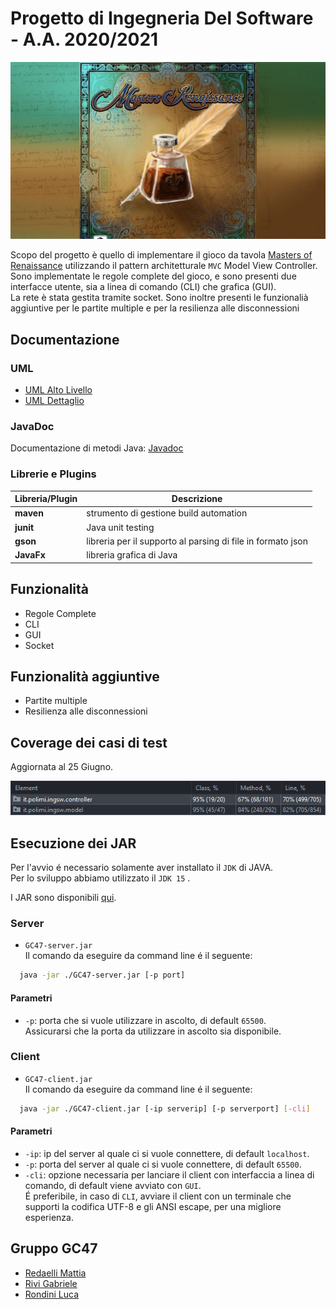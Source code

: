 
# Progetto di Ingegneria Del Software - A.A. 2020/2021

<p>
  <img src="src/main/resources/img/javaFX/background.jpg">
</p>

Scopo del progetto è quello di implementare il gioco da tavola [Masters of Renaissance](http://craniointernational.com/products/masters-of-renaissance/) utilizzando il pattern architetturale `MVC` Model View Controller.  
Sono implementate le regole complete del gioco, e sono presenti due interfacce utente, sia a linea di comando (CLI) che grafica (GUI).  
La rete è stata gestita tramite socket. Sono inoltre presenti le funzionalià aggiuntive per le partite multiple e per la resilienza alle disconnessioni

## Documentazione

### UML
- [UML Alto Livello]()
- [UML Dettaglio](/deliverables/UML/Detailed%20UML)

### JavaDoc
Documentazione di metodi Java: [Javadoc](/deliverables/JavaDoc)

### Librerie e Plugins
|Libreria/Plugin|Descrizione|
|---------------|-----------|
|__maven__|strumento di gestione build automation|
|__junit__|Java unit testing|
|__gson__|libreria per il supporto al parsing di file in formato json|
|__JavaFx__|libreria grafica di Java|

## Funzionalità

- Regole Complete
- CLI
- GUI
- Socket

## Funzionalità aggiuntive

- Partite multiple
- Resilienza alle disconnessioni

## Coverage dei casi di test
Aggiornata al 25 Giugno.
<p>
  <img src="/utilities/coverage/coverage 25-06.png">
</p>

## Esecuzione dei JAR
Per l'avvio é necessario solamente aver installato il `JDK` di JAVA.   
Per lo sviluppo abbiamo utilizzato il `JDK 15` .

I JAR sono disponibili [qui](/deliverables/jar).  

### Server
- `GC47-server.jar`  
Il comando da eseguire da command line é il seguente:
```bash 
  java -jar ./GC47-server.jar [-p port]
```
#### Parametri
- `-p`: porta che si vuole utilizzare in ascolto, di default `65500`.  
Assicurarsi che la porta da utilizzare in ascolto sia disponibile.

### Client
- `GC47-client.jar`  
Il comando da eseguire da command line é il seguente:
```bash 
  java -jar ./GC47-client.jar [-ip serverip] [-p serverport] [-cli]
```
#### Parametri
- `-ip`: ip del server al quale ci si vuole connettere, di default `localhost`.
- `-p`: porta del server al quale ci si vuole connettere, di default `65500`.
- `-cli`: opzione necessaria per lanciare il client con interfaccia a linea di comando, di default viene avviato con `GUI`.  
É preferibile, in caso di `CLI`, avviare il client con un terminale che supporti la codifica UTF-8 e gli ANSI escape, per una migliore esperienza.

## Gruppo GC47

- [Redaelli Mattia](https://github.com/redaellimattia)
- [Rivi Gabriele](https://github.com/GabrieleRivi)
- [Rondini Luca](https://github.com/LucaRondini)

